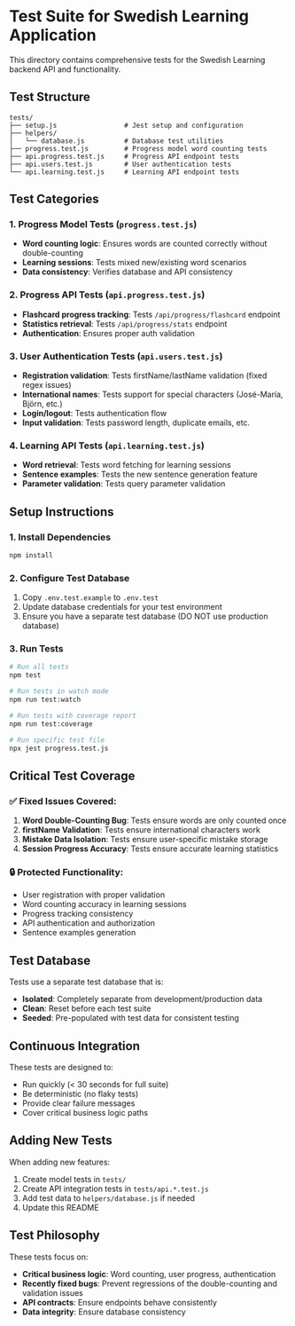 # Test Suite for Swedish Learning Application

This directory contains comprehensive tests for the Swedish Learning backend API and functionality.

## Test Structure

```
tests/
├── setup.js                 # Jest setup and configuration
├── helpers/
│   └── database.js          # Database test utilities
├── progress.test.js         # Progress model word counting tests
├── api.progress.test.js     # Progress API endpoint tests
├── api.users.test.js        # User authentication tests
└── api.learning.test.js     # Learning API endpoint tests
```

## Test Categories

### 1. Progress Model Tests (`progress.test.js`)
- **Word counting logic**: Ensures words are counted correctly without double-counting
- **Learning sessions**: Tests mixed new/existing word scenarios
- **Data consistency**: Verifies database and API consistency

### 2. Progress API Tests (`api.progress.test.js`)
- **Flashcard progress tracking**: Tests `/api/progress/flashcard` endpoint
- **Statistics retrieval**: Tests `/api/progress/stats` endpoint
- **Authentication**: Ensures proper auth validation

### 3. User Authentication Tests (`api.users.test.js`)
- **Registration validation**: Tests firstName/lastName validation (fixed regex issues)
- **International names**: Tests support for special characters (José-María, Björn, etc.)
- **Login/logout**: Tests authentication flow
- **Input validation**: Tests password length, duplicate emails, etc.

### 4. Learning API Tests (`api.learning.test.js`)
- **Word retrieval**: Tests word fetching for learning sessions
- **Sentence examples**: Tests the new sentence generation feature
- **Parameter validation**: Tests query parameter validation

## Setup Instructions

### 1. Install Dependencies
```bash
npm install
```

### 2. Configure Test Database
1. Copy `.env.test.example` to `.env.test`
2. Update database credentials for your test environment
3. Ensure you have a separate test database (DO NOT use production database)

### 3. Run Tests

```bash
# Run all tests
npm test

# Run tests in watch mode
npm run test:watch

# Run tests with coverage report
npm run test:coverage

# Run specific test file
npx jest progress.test.js
```

## Critical Test Coverage

### ✅ Fixed Issues Covered:
1. **Word Double-Counting Bug**: Tests ensure words are only counted once
2. **firstName Validation**: Tests ensure international characters work
3. **Mistake Data Isolation**: Tests ensure user-specific mistake storage
4. **Session Progress Accuracy**: Tests ensure accurate learning statistics

### 🔒 Protected Functionality:
- User registration with proper validation
- Word counting accuracy in learning sessions
- Progress tracking consistency
- API authentication and authorization
- Sentence examples generation

## Test Database

Tests use a separate test database that is:
- **Isolated**: Completely separate from development/production data
- **Clean**: Reset before each test suite
- **Seeded**: Pre-populated with test data for consistent testing

## Continuous Integration

These tests are designed to:
- Run quickly (< 30 seconds for full suite)
- Be deterministic (no flaky tests)
- Provide clear failure messages
- Cover critical business logic paths

## Adding New Tests

When adding new features:
1. Create model tests in `tests/`
2. Create API integration tests in `tests/api.*.test.js`
3. Add test data to `helpers/database.js` if needed
4. Update this README

## Test Philosophy

These tests focus on:
- **Critical business logic**: Word counting, user progress, authentication
- **Recently fixed bugs**: Prevent regressions of the double-counting and validation issues
- **API contracts**: Ensure endpoints behave consistently
- **Data integrity**: Ensure database consistency
